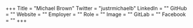 +++
Title = "Michael Brown"
Twitter = "justrmichaelb"
LinkedIn = ""
GitHub = ""
Website = ""
Employer = ""
Role = ""
Image = ""
GitLab = ""
Facebook = ""
+++
